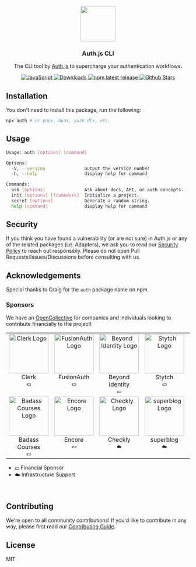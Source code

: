 <p align="center">
  <br/>
  <a href="https://authjs.dev" target="_blank"><img width="96px" src="https://authjs.dev/img/logo-sm.png" /></a>
  <h3 align="center">Auth.js CLI</h3>
  <p align="center">
    The CLI tool by <a href="https://authjs.dev">Auth.js</a> to supercharge your authentication workflows.
  </p>
  <p align="center" style="align: center;">
    <a href="https://npm.im/auth">
      <img src="https://img.shields.io/badge/JavaScript-grey?style=flat-square&logo=javascript" alt="JavaScript" />
    </a>
    <a href="https://www.npmtrends.com/auth">
      <img src="https://img.shields.io/npm/dm/auth?style=flat-square&color=cyan" alt="Downloads" />
    </a>
    <a href="https://www.npmjs.com/package/auth">
      <img src="https://img.shields.io/npm/v/auth?style=flat-square&label=latest&color=purple" alt="npm latest release" />
    </a>
    <a href="https://github.com/nextauthjs/cli/stargazers">
      <img src="https://img.shields.io/github/stars/nextauthjs/cli?style=flat-square&color=orange" alt="Github Stars" />
    </a>
  </p>
</p>

## Installation

You don't need to install this package, run the following:

```sh
npx auth # or pnpx, bunx, yarn dlx, etc.
```

## Usage

<!-- GENERATED START -->

```sh
Usage: auth [options] [command]

Options:
  -V, --version               output the version number
  -h, --help                  display help for command

Commands:
  ask [options]               Ask about docs, API, or auth concepts.
  init [options] [framework]  Initialize a project.
  secret [options]            Generate a random string.
  help [command]              display help for command
```

<!-- GENERATED END -->

## Security

If you think you have found a vulnerability (or are not sure) in Auth.js or any of the related packages (i.e. Adapters), we ask you to read our [Security Policy](https://authjs.dev/security) to reach out responsibly. Please do not open Pull Requests/Issues/Discussions before consulting with us.

## Acknowledgements

Special thanks to Craig for the `auth` package name on npm.

### Sponsors

We have an [OpenCollective](https://opencollective.com/nextauth) for companies and individuals looking to contribute financially to the project!

<!--sponsors start-->
<table>
  <tbody>
    <tr>
      <td align="center" valign="top">
        <a href="https://clerk.com?utm_source=sponsorship&utm_medium=github&utm_campaign=authjs&utm_content=sponsor" target="_blank">
          <img width="108" src="https://avatars.githubusercontent.com/u/49538330?s=200&v=4" alt="Clerk Logo" />
        </a><br />
        <div>Clerk</div>
        <sub>💵</sub>
      </td>
      <td align="center" valign="top">
        <a href="https://fusionauth.io" target="_blank">
          <img width="108" src="https://avatars.githubusercontent.com/u/41974756?s=200&v=4" alt="FusionAuth Logo" />
        </a><br />
        <div>FusionAuth</div>
        <sub>💵</sub>
      </td>
      <td align="center" valign="top">
        <a href="https://www.beyondidentity.com" target="_blank">
          <img width="108" src="https://avatars.githubusercontent.com/u/69811361?s=200&v=4" alt="Beyond Identity Logo" />
        </a><br />
        <div>Beyond Identity</div>
        <sub>💵</sub>
      </td>
      <td align="center" valign="top">
        <a href="https://stytch.com" target="_blank">
          <img width="108" src="https://avatars.githubusercontent.com/u/69983493?s=200&v=4" alt="Stytch Logo" />
        </a><br />
        <div>Stytch</div>
        <sub>💵</sub>
      </td>
      <td align="center" valign="top">
        <a href="https://prisma.io" target="_blank">
          <img width="108" src="https://avatars.githubusercontent.com/u/17219288?s=200&v=4" alt="Prisma Logo" />
        </a><br />
        <div>Prisma</div>
        <sub>💵</sub>
      </td>
      <td align="center" valign="top">
        <a href="https://lowdefy.com" target="_blank">
          <img width="108" src="https://avatars.githubusercontent.com/u/47087496?s=200&v=4" alt="Lowdefy Logo" />
        </a><br />
        <div>Lowdefy</div>
        <sub>💵</sub>
      </td>
      <td align="center" valign="top">
        <a href="https://www.descope.com" target="_blank">
          <img width="108" src="https://avatars.githubusercontent.com/u/97479186?s=200&v=4" alt="Descope Logo" />
        </a><br />
        <div>Descope</div>
        <sub>💵</sub>
      </td>
    </tr>
    <tr>
      <td align="center" valign="top">
        <a href="https://badass.dev" target="_blank">
          <img width="108" src="https://avatars.githubusercontent.com/u/136839242?v=4" alt="Badass Courses Logo" />
        </a><br />
        <div>Badass Courses</div>
        <sub>💵</sub>
      </td>
      <td align="center" valign="top">
        <a href="https://github.com/encoredev/encore" target="_blank">
          <img width="108" src="https://avatars.githubusercontent.com/u/50438175?v=4" alt="Encore Logo" />
        </a><br />
        <div>Encore</div>
        <sub>💵</sub>
      </td>
      <td align="center" valign="top">
        <a href="https://checklyhq.com" target="_blank">
          <img width="108" src="https://avatars.githubusercontent.com/u/25982255?s=200&v=4" alt="Checkly Logo" />
        </a><br />
        <div>Checkly</div>
        <sub>☁️</sub>
      </td>
      <td align="center" valign="top">
        <a href="https://superblog.ai/" target="_blank">
          <img width="108" src="https://d33wubrfki0l68.cloudfront.net/cdc4a3833bd878933fcc131655878dbf226ac1c5/10cd6/images/logo_bolt_small.png" alt="superblog Logo" />
        </a><br />
        <div>superblog</div>
        <sub>☁️</sub>
      </td>
      <td align="center" valign="top">
        <a href="https://www.netlight.com/" target="_blank">
          <img width="108" src="https://avatars.githubusercontent.com/u/1672348?s=200&v=4" alt="Netlight logo" />
        </a><br />
        <div>Netlight</div>
        <sub>☁️</sub>
      </td>
      <td align="center" valign="top">
      <a href="https://vercel.com" target="_blank">
        <img width="108" src="https://avatars.githubusercontent.com/u/14985020?s=200&v=4" alt="Vercel Logo" />
      </a><br />
      <div>Vercel</div>
      <sub>☁️</sub>
    </td>
    </tr>
  </tbody>
</table>

- 💵 Financial Sponsor
- ☁️ Infrastructure Support

<br />
<!--sponsors end-->

## Contributing

We're open to all community contributions! If you'd like to contribute in any way, please first read
our [Contributing Guide](https://github.com/nextauthjs/.github/blob/main/CONTRIBUTING.md).

## License

MIT
